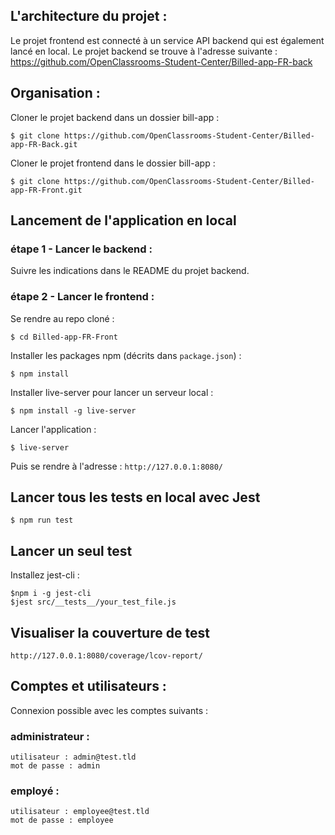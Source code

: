 
## L'architecture du projet :
Le projet frontend est connecté à un service API backend qui est également lancé en local.
Le projet backend se trouve à l'adresse suivante : https://github.com/OpenClassrooms-Student-Center/Billed-app-FR-back

## Organisation :
Cloner le projet backend dans un dossier bill-app :
```
$ git clone https://github.com/OpenClassrooms-Student-Center/Billed-app-FR-Back.git
```

Cloner le projet frontend dans le dossier bill-app :
```
$ git clone https://github.com/OpenClassrooms-Student-Center/Billed-app-FR-Front.git
```

## Lancement de  l'application en local

### étape 1 - Lancer le backend :

Suivre les indications dans le README du projet backend.

### étape 2 - Lancer le frontend :

Se rendre au repo cloné :
```
$ cd Billed-app-FR-Front
```

Installer les packages npm (décrits dans `package.json`) :
```
$ npm install
```

Installer live-server pour lancer un serveur local :
```
$ npm install -g live-server
```

Lancer l'application :
```
$ live-server
```

Puis se rendre à l'adresse : `http://127.0.0.1:8080/`


## Lancer tous les tests en local avec Jest

```
$ npm run test
```

## Lancer un seul test

Installez jest-cli :

```
$npm i -g jest-cli
$jest src/__tests__/your_test_file.js
```

## Visualiser la couverture de test

`http://127.0.0.1:8080/coverage/lcov-report/`

## Comptes et utilisateurs :

Connexion possible avec les comptes suivants :

### administrateur : 
```
utilisateur : admin@test.tld 
mot de passe : admin
```
### employé :
```
utilisateur : employee@test.tld
mot de passe : employee
```
